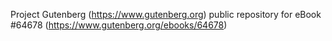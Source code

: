 Project Gutenberg (https://www.gutenberg.org) public repository for
eBook #64678 (https://www.gutenberg.org/ebooks/64678)
